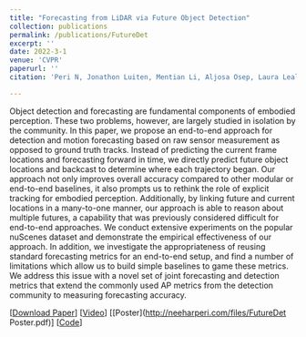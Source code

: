 ```yaml
---
title: "Forecasting from LiDAR via Future Object Detection"
collection: publications
permalink: /publications/FutureDet
excerpt: ''
date: 2022-3-1
venue: 'CVPR'
paperurl: ''
citation: 'Peri N, Jonathon Luiten, Mentian Li, Aljosa Osep, Laura Leal-Taixe, Deva Ramanan. Forecasting from LiDAR via Future Object Detection. In: International Conference on Computer Vision and Pattern Recognition, CVPR 2022'

---
```


Object detection and forecasting are fundamental components of embodied perception. These two problems, however, are largely studied in isolation by the community. In this paper, we propose an end-to-end approach for detection and motion forecasting based on raw sensor measurement as opposed to ground truth tracks. Instead of predicting the current frame locations and forecasting forward in time, we directly predict future object locations and backcast to determine where each trajectory began. Our approach not only improves overall accuracy compared to other modular or end-to-end baselines, it also prompts us to rethink the role of explicit tracking for embodied perception. Additionally, by linking future and current locations in a many-to-one manner, our approach is able to reason about multiple futures, a capability that was previously considered difficult for end-to-end approaches. We conduct extensive experiments on the popular nuScenes dataset and demonstrate the empirical effectiveness of our approach. In addition, we investigate the appropriateness of reusing standard forecasting metrics for an end-to-end setup, and find a number of limitations which allow us to build simple baselines to game these metrics. We address this issue with a novel set of joint forecasting and detection metrics that extend the commonly used AP metrics from the detection community to measuring forecasting accuracy.

[[Download Paper](http://neeharperi.com/files/FutureDet.pdf)] 
[[Video](https://youtu.be/sDfJo_yC4qM)]
[[Poster](http://neeharperi.com/files/FutureDet Poster.pdf)]
[[Code](https://github.com/neeharperi/FutureDet)]
